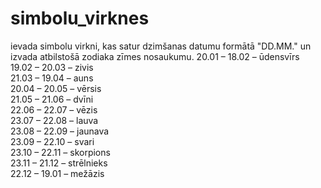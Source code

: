 # simbolu_virknes
ievada simbolu virkni, kas satur dzimšanas datumu formātā "DD.MM." un izvada
atbilstošā zodiaka zīmes nosaukumu.
20.01 – 18.02 – ūdensvīrs <br>
19.02 – 20.03 – zivis<br>
21.03 – 19.04 – auns<br>
20.04 – 20.05 – vērsis<br>
21.05 – 21.06 – dvīni<br>
22.06 – 22.07 – vēzis<br>
23.07 – 22.08 – lauva<br>
23.08 – 22.09 – jaunava<br>
23.09 – 22.10 – svari<br>
23.10 – 22.11 – skorpions<br>
23.11 – 21.12 – strēlnieks<br>
22.12 – 19.01 – mežāzis

